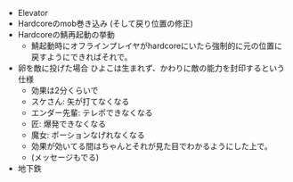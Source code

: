 * Elevator
* Hardcoreのmob巻き込み (そして戻り位置の修正)
* Hardcoreの鯖再起動の挙動
    * 鯖起動時にオフラインプレイヤがhardcoreにいたら強制的に元の位置に戻すようにできればそれで。
* 卵を敵に投げた場合 ひよこは生まれず、かわりに敵の能力を封印するという仕様
    * 効果は2分くらいで
    * スケさん: 矢が打てなくなる
    * エンダー先輩: テレポできなくなる
    * 匠: 爆発できなくなる
    * 魔女: ポーションなげれなくなる
    * 効果が効いてる間はちゃんとそれが見た目でわかるようにした上で。
    * (メッセージもでる)
* 地下鉄
